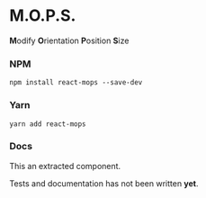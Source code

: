 # M.O.P.S.
**M**odify **O**rientation **P**osition **S**ize

### NPM

```shell
npm install react-mops --save-dev
```

### Yarn

```shell
yarn add react-mops
```

### Docs

This an extracted component.

Tests and documentation has not been written **yet**. 

